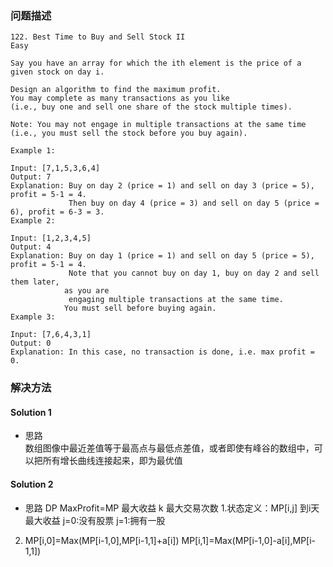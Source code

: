 
### 问题描述
```
122. Best Time to Buy and Sell Stock II
Easy

Say you have an array for which the ith element is the price of a given stock on day i.

Design an algorithm to find the maximum profit.
You may complete as many transactions as you like
(i.e., buy one and sell one share of the stock multiple times).

Note: You may not engage in multiple transactions at the same time
(i.e., you must sell the stock before you buy again).

Example 1:

Input: [7,1,5,3,6,4]
Output: 7
Explanation: Buy on day 2 (price = 1) and sell on day 3 (price = 5), profit = 5-1 = 4.
             Then buy on day 4 (price = 3) and sell on day 5 (price = 6), profit = 6-3 = 3.
Example 2:

Input: [1,2,3,4,5]
Output: 4
Explanation: Buy on day 1 (price = 1) and sell on day 5 (price = 5), profit = 5-1 = 4.
             Note that you cannot buy on day 1, buy on day 2 and sell them later,
            as you are
             engaging multiple transactions at the same time.
            You must sell before buying again.
Example 3:

Input: [7,6,4,3,1]
Output: 0
Explanation: In this case, no transaction is done, i.e. max profit = 0.
```  

### 解决方法
#### Solution 1
* 思路  
数组图像中最近差值等于最高点与最低点差值，或者即使有峰谷的数组中，可以把所有增长曲线连接起来，即为最优值

#### Solution 2
* 思路 DP
MaxProfit=MP 最大收益
k 最大交易次数
1.状态定义：MP[i,j]   到i天最大收益
                    j=0:没有股票 j=1:拥有一股
                             
2.  MP[i,0]=Max(MP[i-1,0],MP[i-1,1]+a[i])
    MP[i,1]=Max(MP[i-1,0]-a[i],MP[i-1,1])
